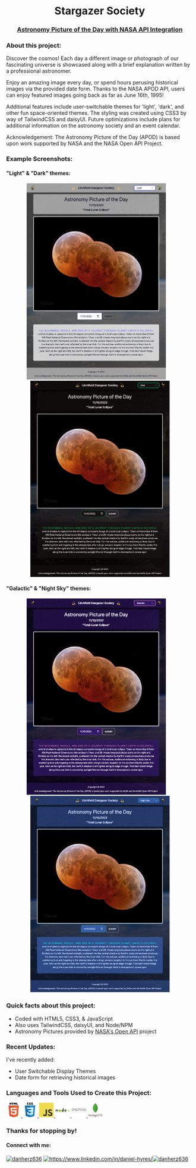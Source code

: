 
<h1 align="center">Stargazer Society </h1>

<h3 align="center"><a target="_blank" href="https://astronomy-pic-daily.netlify.app/">Astronomy Picture of the Day with NASA API Integration </a></h3>

<!--- <h3 align="center"> <a href="https://family-guy-quotes.netlify.app/">Visit the live site</a></h3> --->

<h3 align="left">About this project:</h3>
<p align="left">
Discover the cosmos! Each day a different image or photograph of our fascinating universe is showcased along with a brief explanation written by a professional astronomer.<br>
</p>
<p align="left">
Enjoy an amazing image every day, or spend hours perusing historical images via the provided date form. Thanks to the NASA APOD API, users can enjoy featured images going back as far as June 16th, 1995!
</p>

<p align="left">
Additional features include user-switchable themes for 'light', 'dark', and other fun space-oriented themes. The styling was created using CSS3 by way of TailwindCSS and daisyUI. Future optimizations include plans for additional information on the astronomy society and an event calendar. 
</p>

<p align="left">
Acknowledgement: The Astronomy Picture of the Day (APOD) is based upon work supported by NASA and the NASA Open API Project.
</p>

<h3 align="left">Example Screenshots:</h3>

<h4 align="left" >"Light" & "Dark" themes: </h4>

<p align="center">
  <img src="https://github.com/d-herz/Stargazer-Society-APOD/blob/main/img/light.png" alt="Light-mode example" width= "375" height="auto"   />
  <span>&nbsp;&nbsp;&nbsp;&nbsp;   </span>
  <img src="https://github.com/d-herz/Stargazer-Society-APOD/blob/main/img/dark.png" alt="Dark mode example" width= "375" height="auto"   />
</p> 

<h4 align="left" >"Galactic" & "Night Sky" themes: </h4>
<p align="center">
  <img src="https://github.com/d-herz/Stargazer-Society-APOD/blob/main/img/galactic.png" alt="Galacatic theme example" width= "375" height="auto"   />
  <span>&nbsp;&nbsp;&nbsp;&nbsp; </span>
  <img src="https://github.com/d-herz/Stargazer-Society-APOD/blob/main/img/night.png" alt="Night-Sky theme example" width= "375" height="auto"   />
</p> 

<h3 align="left">Quick facts about this project:</h3>
<p align="left">
<ul>
  <li> Coded with HTML5, CSS3, & JavaScript</li>
  <li> Also uses TailwindCSS, daisyUI, and Node/NPM</li>
  <li> Astronomy Pictures provided by <a href="https://api.nasa.gov//">NASA's Open API</a> project</li>

</ul>
</p>


<h3 align="left">Recent Updates:</h3>
<p align="left">
I've recently added:
<ul>
<li>User Switchable Display Themes</li>
<li>Date form for retrieving historical images</li>
<!----- <li> </li> ---->
</ul>
</p>


<h3 align="left">Languages and Tools Used to Create this Project:</h3>
<p align="left"> <a href="https://www.w3.org/html/" target="_blank" rel="noreferrer"> <img src="https://raw.githubusercontent.com/devicons/devicon/master/icons/html5/html5-original-wordmark.svg" alt="html5" width="40" height="40"/> </a> <a href="https://www.w3schools.com/css/" target="_blank" rel="noreferrer"> <img src="https://raw.githubusercontent.com/devicons/devicon/master/icons/css3/css3-original-wordmark.svg" alt="css3" width="40" height="40"/> </a> <a href="https://developer.mozilla.org/en-US/docs/Web/JavaScript" target="_blank" rel="noreferrer"> <img src="https://raw.githubusercontent.com/devicons/devicon/master/icons/javascript/javascript-original.svg" alt="javascript" width="40" height="40"/> </a> <a href="https://nodejs.org" target="_blank" rel="noreferrer"> <img src="https://raw.githubusercontent.com/devicons/devicon/master/icons/nodejs/nodejs-original-wordmark.svg" alt="nodejs" width="40" height="40"/> </a>  <a href="https://expressjs.com" target="_blank" rel="noreferrer"> <img src="https://raw.githubusercontent.com/devicons/devicon/master/icons/express/express-original-wordmark.svg" alt="express" width="40" height="40"/> </a> <a href="https://www.mongodb.com/" target="_blank" rel="noreferrer"> <img src="https://raw.githubusercontent.com/devicons/devicon/master/icons/mongodb/mongodb-original-wordmark.svg" alt="mongodb" width="40" height="40"/> </a></p>


<h3 align="left">Thanks for stopping by!</h3>
<h4> Connect with me:</h4>
<p align="left">
<a href="https://twitter.com/danherz636" target="blank"><img align="center" src="https://raw.githubusercontent.com/rahuldkjain/github-profile-readme-generator/master/src/images/icons/Social/twitter.svg" alt="danherz636" height="30" width="40" /></a>
<a href="https://www.linkedin.com/in/d-herz/" target="blank"><img align="center" src="https://raw.githubusercontent.com/rahuldkjain/github-profile-readme-generator/master/src/images/icons/Social/linked-in-alt.svg" alt="https://www.linkedin.com/in/daniel-hyres/" height="30" width="40" /></a><a href="https://www.twitch.tv/devlimiter" target="blank"><img align="center" src="https://raw.githubusercontent.com/rahuldkjain/github-profile-readme-generator/master/src/images/icons/Social/twitch.svg" alt="danherz636" height="30" width="40" />
</p>




